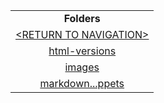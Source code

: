 <table><tbody><tr class="odd"><td style="text-align: center;"><strong>Folders</strong></td></tr><tr class="even"><td style="text-align: center;"><a href="./right.html">&lt;RETURN TO NAVIGATION&gt;</a></td></tr><tr class="odd"><td style="text-align: center;"><a href="html-versions/right.html">html-versions</a></td></tr><tr class="even"><td style="text-align: center;"><a href="images/right.html">images</a></td></tr><tr class="odd"><td style="text-align: center;"><a href="markdown-snippets/right.html">markdown...ppets</a></td></tr></tbody></table>
